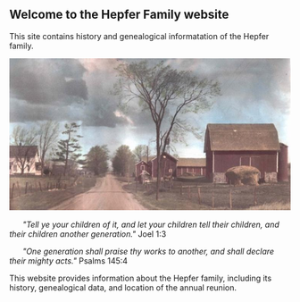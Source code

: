 ## Welcome to the Hepfer Family website

This site contains history and genealogical informatation of the Hepfer family.  

![The Hepfer Family Farm](assets/img/farm.jpg)

&nbsp;&nbsp;&nbsp;&nbsp;&nbsp;&nbsp;*"Tell ye your children of it, and let your children tell their children, and their children another generation."*  Joel 1:3

&nbsp;&nbsp;&nbsp;&nbsp;&nbsp;&nbsp;*"One generation shall praise thy works to another, and shall declare their mighty acts."*  Psalms 145:4

This website provides information about the Hepfer family, including its history, genealogical data, and location of the annual reunion.

